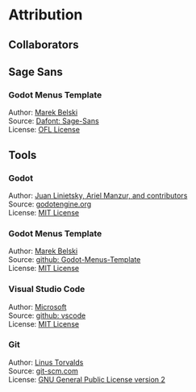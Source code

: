 # Attribution
## Collaborators

## Sage Sans

### Godot Menus Template
Author: [Marek Belski](https://github.com/Maaack/Godot-Menus-Template/graphs/contributors)  
Source: [Dafont: Sage-Sans](https://www.dafont.com/sage-sans.font?l[]=10)  
License: [OFL License](https://opensource.org/license/ofl-1-1)


## Tools
### Godot
Author: [Juan Linietsky, Ariel Manzur, and contributors](https://godotengine.org/contact)  
Source: [godotengine.org](https://godotengine.org/)  
License: [MIT License](https://github.com/godotengine/godot/blob/master/LICENSE.txt) 

### Godot Menus Template
Author: [Marek Belski](https://github.com/Maaack/Godot-Menus-Template/graphs/contributors)  
Source: [github: Godot-Menus-Template](https://github.com/Maaack/Godot-Menus-Template)  
License: [MIT License](https://github.com/Maaack/Godot-Menus-Template/blob/main/addons/maaacks_menus_template/LICENSE.txt)  

### Visual Studio Code
Author: [Microsoft](https://opensource.microsoft.com/)  
Source: [github: vscode](https://github.com/microsoft/vscode)  
License: [MIT License](https://github.com/microsoft/vscode/blob/main/LICENSE.txt)

### Git
Author: [Linus Torvalds](https://github.com/torvalds)  
Source: [git-scm.com](https://git-scm.com/downloads)  
License: [GNU General Public License version 2](https://opensource.org/licenses/GPL-2.0)

